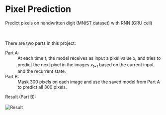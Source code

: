 # Pixel Prediction

Predict pixels on handwritten digit (MNIST dataset) with RNN (GRU cell)

<br><br/>
There are two parts in this project:

<dl>
  <dt> Part A:</dt>
  <dd> At each time <i>t</i>, the model receives as input a pixel value <i>x<sub>t</sub></i> and tries to predict the next pixel in the images <i>x<sub>t+1</sub></i> based on the current input and the recurrent state.</dd>
  
   <dt> Part B:</dt>
  <dd>Mask 300 pixels on each image and use the saved model from Part A to predict all 300 pixels.</dd>
</dl>

Result (Part B):
<br><br/>
![Result](https://github.com/ykteh93/Deep_Reinforcement_Learning-Atari/blob/master/MsPacman/Graphs_and_Figure/Plot%20of%20Loss%20Over%201%20million%20Steps.png)


